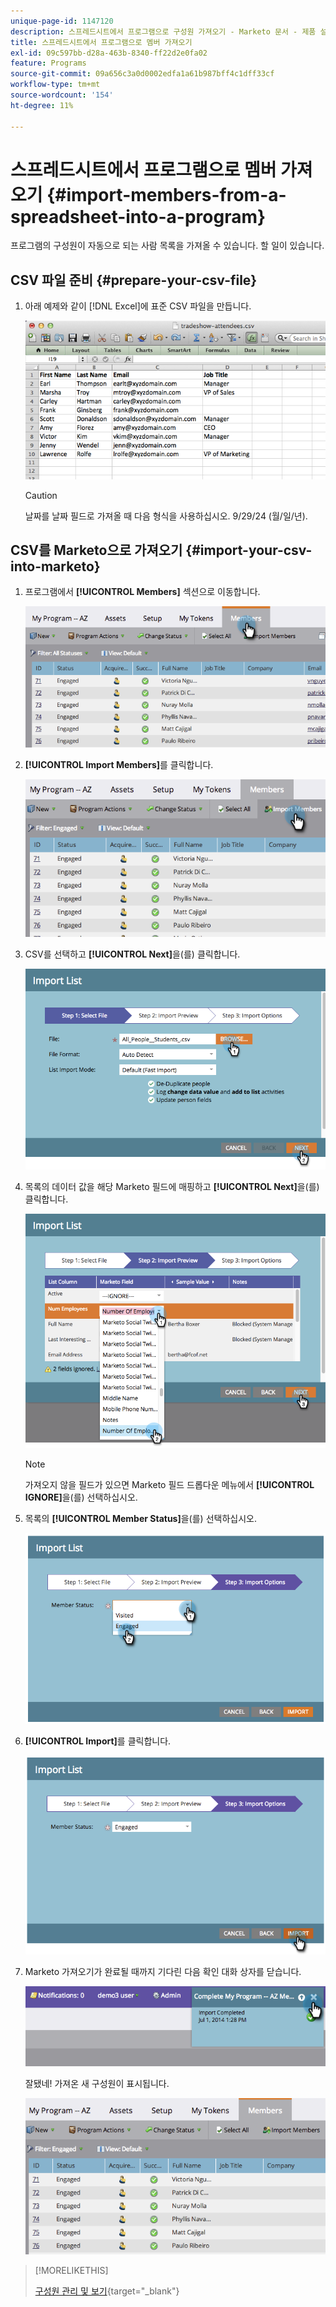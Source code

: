 ```yaml
---
unique-page-id: 1147120
description: 스프레드시트에서 프로그램으로 구성원 가져오기 - Marketo 문서 - 제품 설명서
title: 스프레드시트에서 프로그램으로 멤버 가져오기
exl-id: 09c597bb-d28a-463b-8340-ff22d2e0fa02
feature: Programs
source-git-commit: 09a656c3a0d0002edfa1a61b987bff4c1dff33cf
workflow-type: tm+mt
source-wordcount: '154'
ht-degree: 11%

---
```


# 스프레드시트에서 프로그램으로 멤버 가져오기 {#import-members-from-a-spreadsheet-into-a-program}

프로그램의 구성원이 자동으로 되는 사람 목록을 가져올 수 있습니다. 할 일이 있습니다.

## CSV 파일 준비 {#prepare-your-csv-file}

1. 아래 예제와 같이 [!DNL Excel]에 표준 CSV 파일을 만듭니다.

   ![](assets/image2014-9-18-14-3a33-3a4.png)

   >[!CAUTION]
   >
   >날짜를 날짜 필드로 가져올 때 다음 형식을 사용하십시오. 9/29/24 (월/일/년).

## CSV를 Marketo으로 가져오기 {#import-your-csv-into-marketo}

1. 프로그램에서 **[!UICONTROL Members]** 섹션으로 이동합니다.

   ![](assets/image2014-9-18-15-3a3-3a57.png)

1. **[!UICONTROL Import Members]**&#x200B;를 클릭합니다.

   ![](assets/image2014-9-18-15-3a38-3a14.png)

1. CSV를 선택하고 **[!UICONTROL Next]**&#x200B;을(를) 클릭합니다.

   ![](assets/importlist1.png)

1. 목록의 데이터 값을 해당 Marketo 필드에 매핑하고 **[!UICONTROL Next]**&#x200B;을(를) 클릭합니다.

   ![](assets/importlist12.png)

   >[!NOTE]
   >
   >가져오지 않을 필드가 있으면 Marketo 필드 드롭다운 메뉴에서 **[!UICONTROL IGNORE]**&#x200B;을(를) 선택하십시오.

1. 목록의 **[!UICONTROL Member Status]**&#x200B;을(를) 선택하십시오.

   ![](assets/image2014-9-18-15-3a41-3a32.png)

1. **[!UICONTROL Import]**&#x200B;를 클릭합니다.

   ![](assets/image2014-9-18-15-3a44-3a19.png)

1. Marketo 가져오기가 완료될 때까지 기다린 다음 확인 대화 상자를 닫습니다.

   ![](assets/image2014-9-18-15-3a44-3a37.png)

   잘됐네! 가져온 새 구성원이 표시됩니다.

   ![](assets/image2014-9-18-15-3a45-3a16.png)

>[!MORELIKETHIS]
>
>[구성원 관리 및 보기](/help/marketo/product-docs/core-marketo-concepts/programs/working-with-programs/manage-and-view-members.md){target="_blank"}
